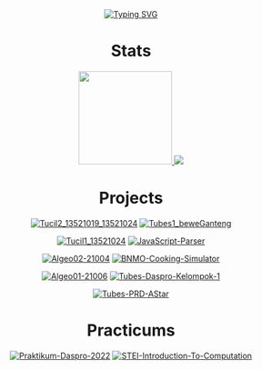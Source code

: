 <div align="center">
    <a href="https://git.io/typing-svg"><img src="https://readme-typing-svg.demolab.com?font=Fira+Code&pause=1000&color=F7006E&center=true&vCenter=true&width=435&lines=Ahmad+Nadil;13521024;Bandung+Institute+of+Technology" alt="Typing SVG"/></a>

<div align="center">
    <h1>Stats</h1>
    <a href = "https://github.com/IceTeaXXD/">
        <img src="https://github-readme-stats.vercel.app/api?username=IceTeaXXD&hide=issues&count_private=true&show_icons=true&theme=radical" height=164/>
        <img src="https://github-readme-stats.vercel.app/api/top-langs/?username=IceTeaXXD&layout=compact&theme=radical&hide=jupyter-notebook,"/>
    </a>


<h1>Projects</h1>

[![Tucil2_13521019_13521024](https://github-readme-stats.vercel.app/api/pin/?username=IceTeaXXD&theme=radical&repo=Tucil2_13521019_13521024)](https://github.com/IceTeaXXD/Tucil2_13521019_13521024)
[![Tubes1_beweGanteng](https://github-readme-stats.vercel.app/api/pin/?username=IceTeaXXD&theme=radical&repo=Tubes1_beweGanteng)](https://github.com/IceTeaXXD/Tubes1_beweGanteng)

[![Tucil1_13521024](https://github-readme-stats.vercel.app/api/pin/?username=IceTeaXXD&theme=radical&repo=Tucil1_13521024)](https://github.com/IceTeaXXD/Tucil1_13521024)
[![JavaScript-Parser](https://github-readme-stats.vercel.app/api/pin/?username=IceTeaXXD&theme=radical&repo=JavaScript-Parser)](https://github.com/IceTeaXXD/JavaScript-Parser)

[![Algeo02-21004](https://github-readme-stats.vercel.app/api/pin/?username=IceTeaXXD&theme=radical&repo=Algeo02-21004)](https://github.com/IceTeaXXD/Algeo02-21004)
[![BNMO-Cooking-Simulator](https://github-readme-stats.vercel.app/api/pin/?username=IceTeaXXD&theme=radical&repo=BNMO-Cooking-Simulator)](https://github.com/IceTeaXXD/BNMO-Cooking-Simulator)

[![Algeo01-21006](https://github-readme-stats.vercel.app/api/pin/?username=IceTeaXXD&theme=radical&repo=Algeo01-21006)](https://github.com/IceTeaXXD/Algeo01-21006)
[![Tubes-Daspro-Kelompok-1](https://github-readme-stats.vercel.app/api/pin/?username=IceTeaXXD&theme=radical&repo=Tubes-Daspro-Kelompok-1)](https://github.com/IceTeaXXD/Tubes-Daspro-Kelompok-1)

[![Tubes-PRD-AStar](https://github-readme-stats.vercel.app/api/pin/?username=IceTeaXXD&theme=radical&repo=Tubes-PRD-AStar)](https://github.com/IceTeaXXD/Tubes-PRD-AStar)


<h1>Practicums</h1>

[![Praktikum-Daspro-2022](https://github-readme-stats.vercel.app/api/pin/?username=IceTeaXXD&theme=radical&repo=Praktikum-Daspro-2022)](https://github.com/IceTeaXXD/Praktikum-Daspro-2022)
[![STEI-Introduction-To-Computation](https://github-readme-stats.vercel.app/api/pin/?username=IceTeaXXD&theme=radical&repo=STEI-Introduction-To-Computation)](https://github.com/IceTeaXXD/STEI-Introduction-To-Computation)